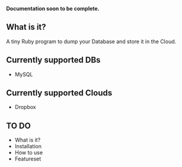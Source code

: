 **Documentation soon to be complete.**

## What is it?

A tiny Ruby program to dump your Database and store it in the Cloud.

## Currently supported DBs
- MySQL

## Currently supported Clouds
- Dropbox

## TO DO
- What is it?
- Installation
- How to use
- Featureset